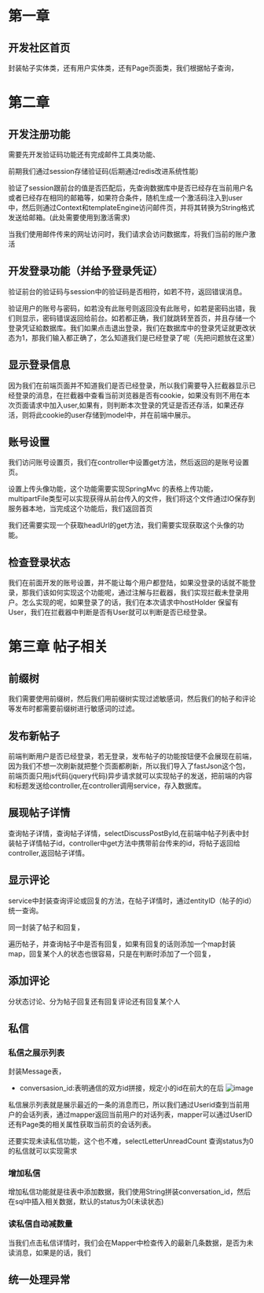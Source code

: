 # 第一章

## 开发社区首页

封装帖子实体类，还有用户实体类，还有Page页面类，我们根据帖子查询，

# 第二章

## 开发注册功能

需要先开发验证码功能还有完成邮件工具类功能、

前期我们通过session存储验证码(后期通过redis改进系统性能)

验证了session跟前台的值是否匹配后，先查询数据库中是否已经存在当前用户名或者已经存在相同的邮箱等，如果符合条件，随机生成一个激活码注入到user中，然后则通过Context和templateEngine访问邮件页，并将其转换为String格式发送给邮箱。(此处需要使用到激活需求)

当我们使用邮件传来的网址访问时，我们请求会访问数据库，将我们当前的账户激活

## 开发登录功能（并给予登录凭证）

验证前台的验证码与session中的验证码是否相符，如若不符，返回错误消息。

验证用户的账号与密码，如若没有此账号则返回没有此账号，如若是密码出错，我们则显示，密码错误返回给前台。如若都正确，我们就跳转至首页，并且存储一个登录凭证給数据库。我们如果点击退出登录，我们在数据库中的登录凭证就更改状态为1，那我们输入都正确了，怎么知道我们是已经登录了呢（先把问题放在这里）

## 显示登录信息

因为我们在前端页面并不知道我们是否已经登录，所以我们需要导入拦截器显示已经登录的消息，在拦截器中查看当前浏览器是否有cookie，如果没有则不用在本次页面请求中加入user,如果有，则判断本次登录的凭证是否还存活，如果还存活，则将此cookie的user存储到model中，并在前端中展示。

## 账号设置

我们访问账号设置页，我们在controller中设置get方法，然后返回的是账号设置页。

设置上传头像功能，这个功能需要实现SpringMvc 的表格上传功能，multipartFile类型可以实现获得从前台传入的文件，我们将这个文件通过IO保存到服务器本地，当完成这个功能后，我们返回首页

我们还需要实现一个获取headUrl的get方法，我们需要实现获取这个头像的功能。



## 检查登录状态

我们在前面开发的账号设置，并不能让每个用户都登陆，如果没登录的话就不能登录，那我们该如何实现这个功能呢，通过注解与拦截器，我们实现拦截未登录用户。怎么实现的呢，如果登录了的话，我们在本次请求中hostHolder 保留有User，我们在拦截器中判断是否有User就可以判断是否已经登录。



# 第三章 帖子相关

## 前缀树

我们需要使用前缀树，然后我们用前缀树实现过滤敏感词，然后我们的帖子和评论等发布时都需要前缀树进行敏感词的过滤。

## 发布新帖子

前端判断用户是否已经登录，若无登录，发布帖子的功能按钮便不会展现在前端，因为我们不想一次刷新就把整个页面都刷新，所以我们导入了fastJson这个包，前端页面只用js代码(jquery代码)异步请求就可以实现帖子的发送，把前端的内容和标题发送给controller,在controller调用service，存入数据库。

## 展现帖子详情

查询帖子详情，查询帖子详情，selectDiscussPostById,在前端中帖子列表中封装帖子详情帖子id，controller中get方法中携带前台传来的id，将帖子返回给controller,返回帖子详情。

## 显示评论

service中封装查询评论或回复的方法，在帖子详情时，通过entityID（帖子的id）统一查询。

同一封装了帖子和回复，

遍历帖子，并查询帖子中是否有回复，如果有回复的话则添加一个map封装map，回复某个人的状态也很容易，只是在判断时添加了一个回复，

## 添加评论

分状态讨论、分为帖子回复还有回复评论还有回复某个人



## 私信

### 私信之展示列表

封装Message表，

- conversasion_id:表明通信的双方id拼接，规定小的id在前大的在后
  ![image](https://cdn.nlark.com/yuque/0/2021/png/10362390/1615608769078-e0e613ef-4bcb-41a6-a94f-6f9aba15e815.png)

私信展示列表就是展示最近的一条的消息而已，所以我们通过Userid查到当前用户的会话列表，通过mapper返回当前用户的对话列表，mapper可以通过UserID还有Page类的相关属性获取当前页的会话列表。

还要实现未读私信功能，这个也不难，selectLetterUnreadCount 查询status为0的私信就可以实现需求

### 增加私信

增加私信功能就是往表中添加数据，我们使用String拼装conversation_id，然后在sql中插入相关数据，默认的status为0(未读状态)



### 读私信自动减数量

当我们点击私信详情时，我们会在Mapper中检查传入的最新几条数据，是否为未读消息，如果是的话，我们

## 统一处理异常
